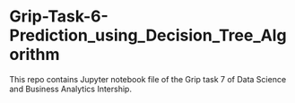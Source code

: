 # Grip-Task-6-Prediction_using_Decision_Tree_Algorithm

This repo contains Jupyter notebook file of the Grip task 7 of Data Science and Business Analytics Intership.
